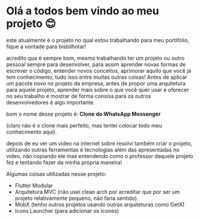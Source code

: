 # Olá a todos bem vindo ao meu projeto 😊

este atualmente é o projeto no qual estou trabalhando para meu portifólio, fique a vontade para bisbilhotar!

acredito que é sempre bom, mesmo trabalhando ter um projeto ou outro pessoal sempre para desenvolver, para assim aprender novas formas de escrever o código, entender novos conceitos, aprimorar aquilo que você já tem conhecimento, tudo isso entre muitas outras coisas! Antes de aplicar um pacote novo no projeto da empresa, antes de propor uma arquitetura para aquele projeto, aprender mais sobre o que você quer usar e oferecer no seu trabalho e mostrar de forma consisa para os outros desenvolvedores é algo importante.

bom o nome desse projeto é: **Clone do WhatsApp Messenger**

(claro não é o clone mais perfeito, mas tentei colocar todo meu conhecimento aqui).

depois de eu ver um vídeo na internet sobre resolvi também criar o projeto, utilizando outras ferramentas e tecnologías além das apresentadas no video, não copiando ele mas entendendo como o professor daquele projeto fez e tentando fazer da minha própria maneira!


Algumas coisas utilizadas nesse projeto:

- Flutter Modular
- Arquitetura MVC (não usei clean arch por acreditar que por ser um projeto relativamente pequeno, não faria sentido).
- MobX (tenho outros projetos usando outras arquiteturas como GetX)
- Icons Launcher (para adicionar os icones)
